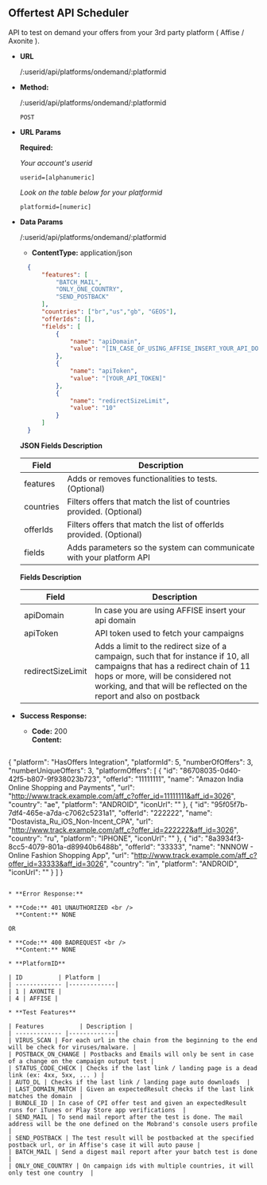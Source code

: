 **Offertest API Scheduler**
----
  API to test on demand your offers from your 3rd party platform ( Affise / Axonite ).

* **URL**

  /:userid/api/platforms/ondemand/:platformid

* **Method:**
  
  /:userid/api/platforms/ondemand/:platformid

  `POST`

*  **URL Params**

   **Required:**
    
    *Your account's userid*
    
   `userid=[alphanumeric]`

    *Look on the table below for your platformid*

   `platformid=[numeric]`


* **Data Params**
  
  /:userid/api/platforms/ondemand/:platformid

  * **ContentType:** application/json <br />

  ```json
    {
        "features": [
            "BATCH_MAIL",
            "ONLY_ONE_COUNTRY",
            "SEND_POSTBACK"
        ],
        "countries": ["br","us","gb", "GEOS"],
        "offerIds": [],
        "fields": [
            {
                "name": "apiDomain",
                "value": "[IN_CASE_OF_USING_AFFISE_INSERT_YOUR_API_DOMAIN]"
            },
            {
                "name": "apiToken",
                "value": "[YOUR_API_TOKEN]"
            },
            {
                "name": "redirectSizeLimit",
                "value": "10"
            }
        ]
    }

  ```

  **JSON Fields Description**
  
  | Field         | Description |
  | ------------- |-------------|
  | features        | Adds or removes functionalities to tests. (Optional)  |
  | countries       | Filters offers that match the list of countries provided. (Optional) |
  | offerIds        | Filters offers that match the list of offerIds provided. (Optional) |
  | fields | Adds parameters so the system can communicate with your platform API |

  **Fields Description**

  | Field         | Description |
  | ------------- |-------------|
  | apiDomain     | In case you are using AFFISE insert your api domain |
  | apiToken      | API token used to fetch your campaigns  |
  | redirectSizeLimit      | Adds a limit to the redirect size of a campaign, such that for instance if 10, all campaigns that has a redirect chain of 11 hops or more, will be considered not working, and that will be reflected on the report and also on postback  |

* **Success Response:**
  
  * **Code:** 200 <br />
    **Content:** <br />

  ```json
{
    "platform": "HasOffers Integration",
    "platformId": 5,
    "numberOfOffers": 3,
    "numberUniqueOffers": 3,
    "platformOffers": [
        {
            "id": "86708035-0d40-42f5-b807-9f938023b723",
            "offerId": "11111111",
            "name": "Amazon India Online Shopping and Payments",
            "url": "http://www.track.example.com/aff_c?offer_id=11111111&aff_id=3026",
            "country": "ae",
            "platform": "ANDROID",
            "iconUrl": ""
        },
        {
            "id": "95f05f7b-7df4-465e-a7da-c7062c5231a1",
            "offerId": "222222",
            "name": "Dostavista_Ru_iOS_Non-Incent_CPA",
            "url": "http://www.track.example.com/aff_c?offer_id=222222&aff_id=3026",
            "country": "ru",
            "platform": "IPHONE",
            "iconUrl": ""
        },
        {
            "id": "8a3934f3-8cc5-4079-801a-d89940b6488b",
            "offerId": "33333",
            "name": "NNNOW - Online Fashion Shopping App",
            "url": "http://www.track.example.com/aff_c?offer_id=33333&aff_id=3026",
            "country": "in",
            "platform": "ANDROID",
            "iconUrl": ""
        }
    ]
}

  ```
 
* **Error Response:**

  * **Code:** 401 UNAUTHORIZED <br />
    **Content:** NONE

  OR

  * **Code:** 400 BADREQUEST <br />
    **Content:** NONE

* **PlatformID**

  | ID          | Platform |
  | ------------- |-------------|
  | 1 | AXONITE |
  | 4 | AFFISE |

* **Test Features**

  | Features          | Description |
  | ------------- |-------------|
  | VIRUS_SCAN | For each url in the chain from the beginning to the end will be check for viruses/malware. |
  | POSTBACK_ON_CHANGE | Postbacks and Emails will only be sent in case of a change on the campaign output test |
  | STATUS_CODE_CHECK | Checks if the last link / landing page is a dead link (ex: 4xx, 5xx, ... ) |
  | AUTO_DL | Checks if the last link / landing page auto downloads  |
  | LAST_DOMAIN_MATCH | Given an expectedResult checks if the last link matches the domain  |
  | BUNDLE_ID | In case of CPI offer test and given an expectedResult runs for iTunes or Play Store app verifications  |
  | SEND_MAIL | To send mail report after the test is done. The mail address will be the one defined on the Mobrand's console users profile  |
  | SEND_POSTBACK | The test result will be postbacked at the specified postback url, or in Affise's case it will auto pause |
  | BATCH_MAIL | Send a digest mail report after your batch test is done  |
  | ONLY_ONE_COUNTRY | On campaign ids with multiple countries, it will only test one country  |
